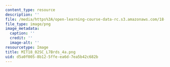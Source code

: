 ```yaml
---
content_type: resource
description: ''
file: /media/https%3A/open-learning-course-data-rc.s3.amazonaws.com/18-02sc-multivariable-calculus-fall-2010/d5a0f0058b125ffeea6d7ea5b42c682b_MIT18_02SC_L7Brds_4a.png
file_type: image/png
image_metadata:
  caption: ''
  credit: ''
  image-alt: ''
resourcetype: Image
title: MIT18_02SC_L7Brds_4a.png
uid: d5a0f005-8b12-5ffe-ea6d-7ea5b42c682b
---
```

